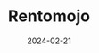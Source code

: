 ---  
layout: startup_page  
title: "Rentomojo"  
id: "rentomojo.com"  
permalink: "/rentomojorentomojo.com02212024/"  
website: "https://www.rentomojo.com/"  
funding_round: "Series D & Series D1"  
funding_amount: "₹210Cr"  
investors: "Edelweiss Discovery Fund Series – I, Chiratae Growth Fund, Magnetic"  
about: "Rentomojo is a furniture, appliance, and electronics rental platform operating in India. It serves nearly 450,000 customers across 16 cities, offering a flexible alternative to traditional home furnishing for working professionals. The company focuses on a tech-first approach and strong customer experience."  
markets: "Furniture Rental, Appliance Rental, Electronics Rental, Home Furnishings Rentals, Electronics Rentals, Home Appliances Rentals, Rent Furniture Online, Furniture and Appliances Rental, Rent Appliances Online, Home Furniture, Office Furniture, Bike Lease Rental Services, Consumer Leasing, Financial Solution, and Fintech"  
hq: "Bangalore, Karnataka, India"  
founded_year: "2014"  
linkedin: "https://www.linkedin.com/company/rentomojo"  
twitter: "https://twitter.com/rentomojo"  
instagram: ""  
facebook: "https://www.facebook.com/rentomojo"  
crunchbase: "https://www.crunchbase.com/organization/rentomojo"  
pitchbook: "https://pitchbook.com/profiles/company/108489-88"  

date_display: "21-Feb-2024"  
date: "2024-02-21"

# SEO Optimization  
meta_title: "Rentomojo - Series D & Series D1 Funding (₹210Cr)"  
meta_description: "Rentomojo, Rentomojo is a furniture, appliance, and electronics rental platform operating in India. It serves nearly 450,000 customers across 16 cities, offering..."  
meta_keywords: "Rentomojo, Furniture Rental, Appliance Rental, Electronics Rental, Home Furnishings Rentals, Electronics Rentals, Home Appliances Rentals, Rent Furniture Online, Furniture and Appliances Rental, Rent Appliances Online, Home Furniture, Office Furniture, Bike Lease Rental Services, Consumer Leasing, Financial Solution, and Fintech, Series D & Series D1 funding"  
canonical_url: "https://startup.projectstartups.com/rentomojorentomojo.com02212024/"  
---